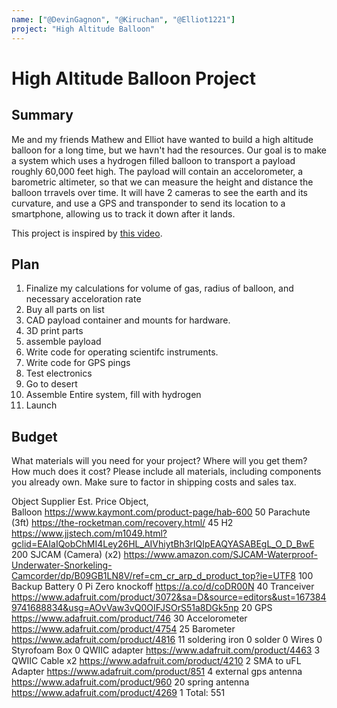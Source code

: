 ```yaml
---
name: ["@DevinGagnon", "@Kiruchan", "@Elliot1221"]
project: "High Altitude Balloon"
---
```


# High Altitude Balloon Project



## Summary

Me and my friends Mathew  and Elliot have wanted to build a high altitude balloon for a long time, but we havn't had the resources.
Our goal is to make a system which uses a hydrogen filled balloon to transport a payload roughly 60,000 feet high. The payload will contain an accelorometer, a 
barometric altimeter, so that we can measure the height and distance the balloon trravels over time. It will have 2 cameras to see the earth and its curvature, and 
use a GPS and transponder to send its location to a smartphone, allowing us to track it down after it lands.

This project is inspired by [this video](https://www.youtube.com/watch?v=-QudqzI2iKk).

## Plan

1. Finalize my calculations for volume of gas, radius of balloon, and necessary acceloration rate
2. Buy all parts on list
3. CAD payload container and mounts for hardware.
5. 3D print parts
6. assemble payload
7. Write code for operating scientifc instruments.
8. Write code for GPS pings
8. Test electronics
9. Go to desert
10. Assemble Entire system, fill with hydrogen
11. Launch




## Budget

What materials will you need for your project? Where will you get them? How much does it cost? Please include all materials, including components you already own. Make sure to factor in shipping costs and sales tax.

Object	Supplier	Est. Price
Object, 		
Balloon             	https://www.kaymont.com/product-page/hab-600	                                                                                                50
Parachute (3ft)     	https://the-rocketman.com/recovery.html/	                                                                                                    45
H2                  	https://www.jjstech.com/m1049.html?gclid=EAIaIQobChMI4Ley26HL_AIVhiytBh3rIQIpEAQYASABEgL_O_D_BwE	                                            200
SJCAM (Camera) (x2)	  https://www.amazon.com/SJCAM-Waterproof-Underwater-Snorkeling-Camcorder/dp/B09GB1LN8V/ref=cm_cr_arp_d_product_top?ie=UTF8	                    100
Backup Battery		                                                                                                                                                  0
Pi Zero knockoff	    https://a.co/d/coDR00N	                                                                                                                      40
Tranceiver	          https://www.adafruit.com/product/3072&sa=D&source=editors&ust=1673849741688834&usg=AOvVaw3vQ0OIFJSOrS51a8DGk5np	                              20
GPS                 	https://www.adafruit.com/product/746	                                                                                                        30
Accelorometer	        https://www.adafruit.com/product/4754	                                                                                                        25
Barometer	            https://www.adafruit.com/product/4816	                                                                                                        11
soldering iron		                                                                                                                                                  0
solder	                                                                                                                                                          	0
Wires	                                                                                                                                                            	0
Styrofoam Box	                                                                                                                                                    	0
QWIIC adapter	        https://www.adafruit.com/product/4463	                                                                                                        3
QWIIC Cable x2	      https://www.adafruit.com/product/4210	                                                                                                        2
SMA to uFL Adapter  	https://www.adafruit.com/product/851	                                                                                                        4
external gps antenna	https://www.adafruit.com/product/960	                                                                                                        20
spring antenna      	https://www.adafruit.com/product/4269	                                                                                                        1
Total:                                                                                                                                                              551

